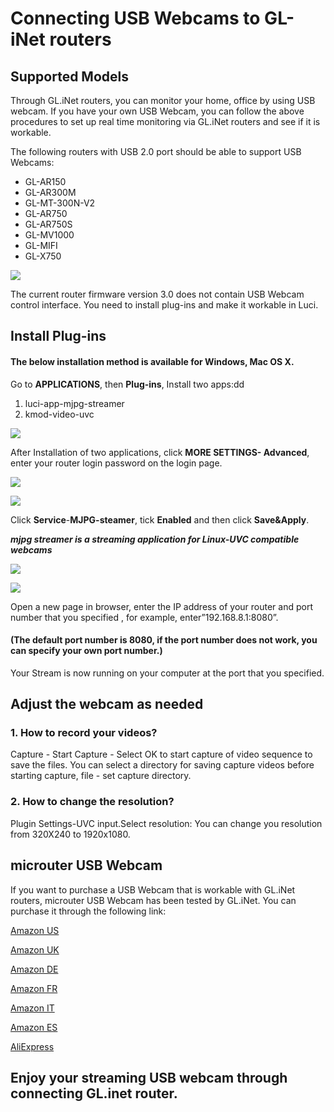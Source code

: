# Connecting USB Webcams to GL-iNet routers

## Supported Models
Through GL.iNet routers, you can monitor your home, office by using USB webcam.
If you have your own USB Webcam, you can follow the above procedures to set up real time monitoring via GL.iNet routers and see if it is workable.

The following routers with USB 2.0 port should be able to support USB Webcams:
- GL-AR150
- GL-AR300M 
- GL-MT-300N-V2
- GL-AR750
- GL-AR750S
- GL-MV1000
- GL-MIFI
- GL-X750

![](https://static.gl-inet.com/docs/en/3/app/camera/camera_compatible_model.png)



The current router firmware version 3.0 does not contain USB Webcam control interface. You need to install plug-ins and make it workable in Luci. 


## Install Plug-ins

#### The below installation method is available for Windows, Mac OS X. 

Go to
**APPLICATIONS**, then 
**Plug-ins**,
Install two apps:dd

1. luci-app-mjpg-streamer
2. kmod-video-uvc

![](https://static.gl-inet.com/docs/en/3/app/camera/1.png
)

After Installation of two applications, click **MORE SETTINGS- Advanced**, enter your router login password on the login page.

![](https://static.gl-inet.com/docs/en/3/app/camera/2.png
)

![](https://static.gl-inet.com/docs/en/3/app/camera/3.png
)

Click **Service**-**MJPG-steamer**, tick **Enabled** and then click **Save&Apply**.

***mjpg streamer is a streaming application for Linux-UVC compatible webcams***

![](https://static.gl-inet.com/docs/en/3/app/camera/4.png
)

![](https://static.gl-inet.com/docs/en/3/app/camera/5.png
)

Open a new page in browser, enter the IP address of your router and port number that you specified , for example, enter”192.168.8.1:8080”. 

 #### (The default port number is 8080, if the port number does not work, you can specify your own port number.) 

Your Stream is now running on your computer at the port that you specified. 

  

## Adjust the webcam as needed


### 1. How to record your videos?

Capture - Start Capture - Select OK to start capture of video sequence to save the files. You can select a directory for saving capture videos before starting capture, file - set capture directory.

### 2. How to change the resolution?

Plugin Settings-UVC input.Select resolution:
You can change you resolution from 320X240 to 1920x1080.


## microuter USB Webcam


If you want to purchase a USB Webcam that is workable with GL.iNet routers, microuter USB Webcam has been tested by GL.iNet. You can purchase it through the following link:

[Amazon US](https://www.amazon.com/dp/B082NRZZLT?ref=myi_title_dp)

[Amazon UK](https://www.amazon.co.uk/dp/B082NRZZLT?ref=myi_title_dp)

[Amazon DE](https://www.amazon.de/dp/B0834LFZ29?ref=myi_title_dp)

[Amazon FR](https://www.amazon.fr/dp/B082NRZZLT?ref=myi_title_dp)

[Amazon IT](https://www.amazon.it/dp/B082NRZZLT?ref=myi_title_dp)

[Amazon ES](https://www.amazon.es/dp/B082NRZZLT?ref=myi_title_dp)

[AliExpress](https://www.aliexpress.com/item/4000579361414.html?spm=a2g0o.detail.1000023.1.552d287eRwizYo)



## **Enjoy your streaming USB webcam through connecting GL.inet router.**

